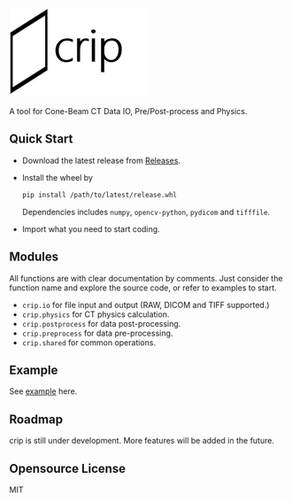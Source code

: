 ![crip](crip.png)

A tool for Cone-Beam CT Data IO, Pre/Post-process and Physics.

## Quick Start

- Download the latest release from [Releases](https://github.com/z0gSh1u/crip/releases).

- Install the wheel by

  ```sh
  pip install /path/to/latest/release.whl
  ```

  Dependencies includes `numpy`, `opencv-python`, `pydicom` and `tifffile`.

- Import what you need to start coding.

## Modules

All functions are with clear documentation by comments. Just consider the function name and explore the source code, or refer to examples to start.

- `crip.io` for file input and output (RAW, DICOM and TIFF supported.)
- `crip.physics` for CT physics calculation.
- `crip.postprocess` for data post-processing.
- `crip.preprocess` for data pre-processing.
- `crip.shared` for common operations.

## Example

See [example](./example) here.

## Roadmap

crip is still under development. More features will be added in the future.

## Opensource License

MIT

